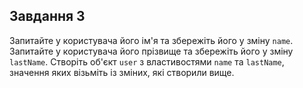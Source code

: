 ## Завдання 3

Запитайте у користувача його ім'я та збережіть його у зміну `name`. 
Запитайте у користувача його прізвище та збережіть його у зміну `lastName`. 
Створіть об'єкт `user` з властивостями `name` та `lastName`, значення яких
візьміть із зміних, які створили вище.


